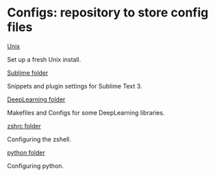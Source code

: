 # Configs: repository to store config files

[Unix](https://github.com/tdeboissiere/Configs/tree/master/Unix)

Set up a fresh Unix install.

[Sublime folder](https://github.com/tdeboissiere/Configs/tree/master/Sublime)

Snippets and plugin settings for Sublime Text 3.

[DeepLearning folder](https://github.com/tdeboissiere/Configs/tree/master/DeepLearning)

Makefiles and Configs for some DeepLearning libraries.

[zshrc folder](https://github.com/tdeboissiere/Configs/tree/master/zshrc)

Configuring the zshell.

[python folder](https://github.com/tdeboissiere/Configs/tree/master/python)

Configuring python.
